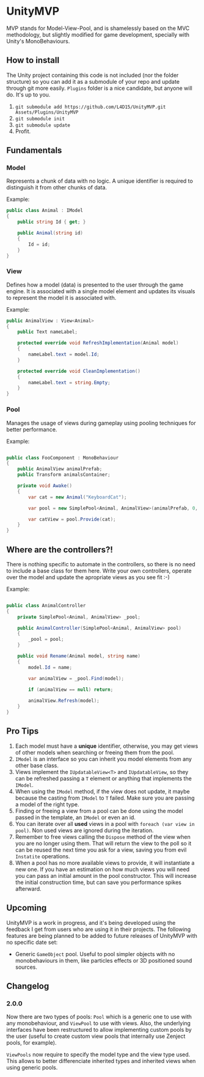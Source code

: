UnityMVP
=================

MVP stands for Model-View-Pool, and is shamelessly based on the MVC methodology, but slightly modified for game development, specially with Unity's MonoBehaviours.

## How to install

The Unity project containing this code is not included (nor the folder structure) so you can add it as a submodule of your repo and update through git more easily. `Plugins` folder is a nice candidate, but anyone will do. It's up to you.

1. `git submodule add https://github.com/L4D15/UnityMVP.git Assets/Plugins/UnityMVP`
2. `git submodule init`
3. `git submodule update`
4. Profit.

## Fundamentals

### Model 

Represents a chunk of data with no logic. A unique identifier is required to distinguish it from other chunks of data.

Example:

```c#
public class Animal : IModel
{
    public string Id { get; }

    public Animal(string id)
    {
        Id = id;
    }
}
```

### View

Defines how a model (data) is presented to the user through the game engine. It is associated with a single model element and updates its visuals to represent the model it is associated with.

Example:

```c#
public AnimalView : View<Animal>
{
    public Text nameLabel;

    protected override void RefreshImplementation(Animal model)
    {
        nameLabel.text = model.Id;
    }

    protected override void CleanImplementation()
    {
        nameLabel.text = string.Empty;
    }
}
```

### Pool

Manages the usage of views during gameplay using pooling techniques for better performance.

Example:

```c#

public class FooComponent : MonoBehaviour
{
    public AnimalView animalPrefab;
    public Transform animalsContainer;

    private void Awake()
    {
        var cat = new Animal("KeyboardCat");

        var pool = new SimplePool<Animal, AnimalView>(animalPrefab, 0, animalsContainer);

        var catView = pool.Provide(cat);
    }
}

```


## Where are the controllers?!

There is nothing specific to automate in the controllers, so there is no need to include a base class for them here. Write your own controllers, operate over the model and update the apropriate views as you see fit :-)

Example:

```c#

public class AnimalController
{
    private SimplePool<Animal, AnimalView> _pool;

    public AnimalController(SimplePool<Animal, AnimalView> pool)
    {
        _pool = pool;
    }

    public void Rename(Animal model, string name)
    {
        model.Id = name;

        var animalView = _pool.Find(model);

        if (animalView == null) return;
        
        animalView.Refresh(model);
    }
}

```

## Pro Tips

1. Each model must have a **unique** identifier, otherwise, you may get views of other models when searching or freeing them from the pool.
2. `IModel` is an interface so you can inherit you model elements from any other base class.
3. Views implement the `IUpdatableView<T>` and `IUpdatableView`, so they can be refreshed passing a `T` element or anything that implements the `IModel`. 
4. When using the `IModel` method, if the view does not update, it maybe because the casting from `IModel` to `T` failed. Make sure you are passing a model of the right type.
5. Finding or freeing a view from a pool can be done using the model passed in the template, an `IModel` or even an id.
6. You can iterate over all **used** views in a pool with `foreach (var view in pool)`. Non used views are ignored during the iteration.
7. Remember to free views calling the `Dispose` method of the view when you are no longer using them. That will return the view to the poll so it can be reused the next time you ask for a view, saving you from evil `Instatite` operations.
8. When a pool has no more available views to provide, it will instantiate a new one. If you have an estimation on how much views you will need you can pass an initial amount in the pool constructor. This will increase the initial construction time, but can save you performance spikes afterward.

## Upcoming

UnityMVP is a work in progress, and it's being developed using the feedback I get from users who are using it in their projects. The following features are being planned to be added to future releases of UnityMVP with no specific date set:

* Generic `GameObject` pool. Useful to pool simpler objects with no monobehaviours in them, like particles effects or 3D positioned sound sources.

## Changelog

### 2.0.0

Now there are two types of pools: `Pool` which is a generic one to use with any monobehaviour, and `ViewPool` to use with views. Also, the underlying interfaces have been restructured to allow implementing custom pools by the user (useful to create custom view pools that internally use Zenject pools, for example).

`ViewPools` now require to specify the model type and the view type used. This allows to better differenciate inherited types and inherited views when using generic pools.
